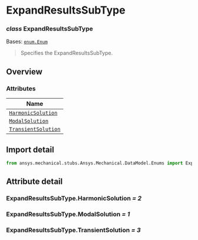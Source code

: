 # ExpandResultsSubType

<a id="ExpandResultsSubType"></a>

### *class* ExpandResultsSubType

Bases: [`enum.Enum`](https://docs.python.org/3/library/enum.html#enum.Enum)

> Specifies the ExpandResultsSubType.

> <!-- !! processed by numpydoc !! -->

<a id="overview"></a>

## Overview

### Attributes

| Name |
| ---------------------------------------------------------------- |
| [`HarmonicSolution`](#ExpandResultsSubType.HarmonicSolution) |
| [`ModalSolution`](#ExpandResultsSubType.ModalSolution) |
| [`TransientSolution`](#ExpandResultsSubType.TransientSolution) |

<a id="import-detail"></a>

## Import detail

```python
from ansys.mechanical.stubs.Ansys.Mechanical.DataModel.Enums import ExpandResultsSubType
```

<a id="attribute-detail"></a>

## Attribute detail

<a id="ExpandResultsSubType.HarmonicSolution"></a>

### ExpandResultsSubType.HarmonicSolution *= 2*

<a id="ExpandResultsSubType.ModalSolution"></a>

### ExpandResultsSubType.ModalSolution *= 1*

<a id="ExpandResultsSubType.TransientSolution"></a>

### ExpandResultsSubType.TransientSolution *= 3*

